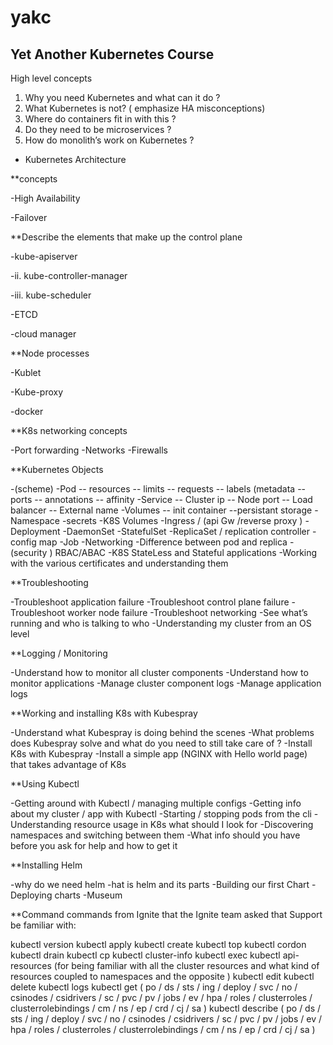 # yakc

## Yet Another Kubernetes Course

High level concepts
1. Why you need Kubernetes and what can it do ?
2. What Kubernetes is not? ( emphasize HA misconceptions)
3. Where do containers fit in with this ?
4. Do they need to be microservices ?
5. How do monolith’s work on Kubernetes ?
* Kubernetes Architecture

**concepts

-High Availability

-Failover

**Describe the elements that make up the control plane

-kube-apiserver

-ii. kube-controller-manager

-iii. kube-scheduler

-ETCD

-cloud manager


**Node processes

-Kublet

-Kube-proxy

-docker


**K8s networking concepts

-Port forwarding
-Networks
-Firewalls

**Kubernetes Objects

-(scheme)
-Pod
 -- resources
 -- limits
 -- requests
 -- labels (metadata
 -- ports
 -- annotations
 -- affinity
-Service
 -- Cluster ip
 -- Node port
 -- Load balancer
 -- External name
-Volumes
 -- init container
  --persistant storage 
-Namespace
-secrets
-K8S Volumes
-Ingress / (api Gw /reverse proxy )
-Deployment
-DaemonSet
-StatefulSet
-ReplicaSet / replication controller
-config map
-Job
-Networking
-Difference between pod and replica
-(security ) RBAC/ABAC
-K8S StateLess and Stateful applications
-Working with the various certificates and understanding them

**Troubleshooting

-Troubleshoot application failure
-Troubleshoot control plane failure
-Troubleshoot worker node failure
-Troubleshoot networking
-See what’s running and who is talking to who
-Understanding my cluster from an OS level

**Logging / Monitoring

-Understand how to monitor all cluster components
-Understand how to monitor applications
-Manage cluster component logs
-Manage application logs

**Working and installing K8s with Kubespray

-Understand what Kubespray is doing behind the scenes
-What problems does Kubespray solve and what do you need to still take care of ?
-Install K8s with Kubespray
-Install a simple app (NGINX with Hello world page) that takes advantage of K8s

**Using Kubectl

-Getting around with Kubectl / managing multiple configs
-Getting info about my cluster / app with Kubectl
-Starting / stopping pods from the cli
-Understanding resource usage in K8s what should I look for
-Discovering namespaces and switching between them
-What info should you have before you ask for help and how to get it

**Installing Helm

-why do we need helm
-hat is helm and its parts
-Building our first Chart
-Deploying charts
-Museum

**Command commands from Ignite that the Ignite team asked that Support be familiar with:

kubectl version
kubectl apply
kubectl create
kubectl top
kubectl cordon
kubectl drain
kubectl cp
kubectl cluster-info
kubectl exec
kubectl api-resources (for being familiar with all the cluster resources and what kind of resources
coupled to namespaces and the opposite )
kubectl edit
kubectl delete
kubectl logs
kubectl get ( po / ds / sts / ing / deploy / svc / no / csinodes / csidrivers / sc / pvc / pv / jobs / ev / hpa /
roles / clusterroles / clusterrolebindings / cm / ns / ep / crd / cj / sa )
kubectl describe ( po / ds / sts / ing / deploy / svc / no / csinodes / csidrivers / sc / pvc / pv / jobs / ev /
hpa / roles / clusterroles / clusterrolebindings / cm / ns / ep / crd / cj / sa )
